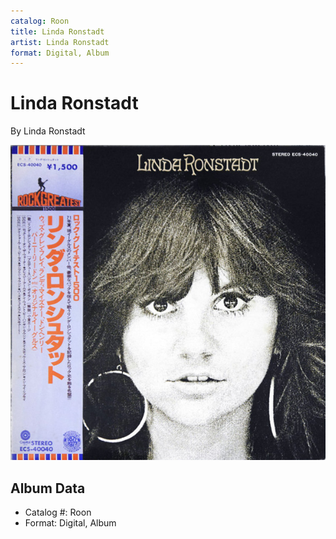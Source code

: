 ```yaml
---
catalog: Roon
title: Linda Ronstadt
artist: Linda Ronstadt
format: Digital, Album
---
```


# Linda Ronstadt

By Linda Ronstadt

![](../../assets/albumcovers/Linda_Ronstadt-Linda_Ronstadt.png)

## Album Data

- Catalog #: Roon
- Format: Digital, Album

